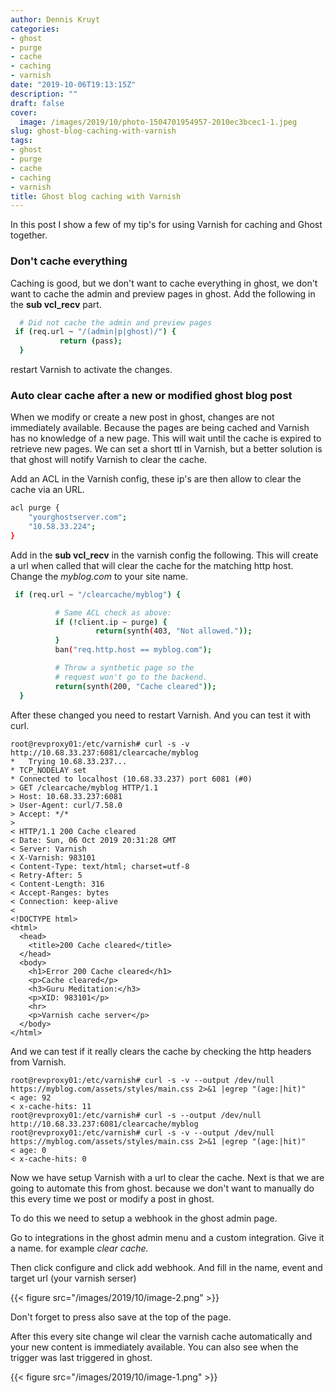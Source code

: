 ```yaml
---
author: Dennis Kruyt
categories:
- ghost
- purge
- cache
- caching
- varnish
date: "2019-10-06T19:13:15Z"
description: ""
draft: false
cover:
  image: /images/2019/10/photo-1504701954957-2010ec3bcec1-1.jpeg
slug: ghost-blog-caching-with-varnish
tags:
- ghost
- purge
- cache
- caching
- varnish
title: Ghost blog caching with Varnish
---
```



In this post I show a few of my tip's for using Varnish for caching and Ghost together.

### Don't cache everything

Caching is good, but we don't want to cache everything in ghost, we don't want to cache the admin and preview pages in ghost. Add the following in the **sub vcl_recv** part.

```bash
  # Did not cache the admin and preview pages
 if (req.url ~ "/(admin|p|ghost)/") {
           return (pass);
  }
```

restart Varnish to activate the changes.

### Auto clear cache after a new or modified ghost blog post

When we modify or create a new post in ghost, changes are not immediately available. Because the pages are being cached and Varnish has no knowledge of a new page. This will wait until the cache is expired to retrieve new pages. We can set a short ttl in Varnish, but a better solution is that ghost will notify Varnish to clear the cache.

Add an ACL in the Varnish config, these ip's are then allow to clear the cache via an URL.

```bash
acl purge {
    "yourghostserver.com";
    "10.58.33.224";
}

```

Add in the **sub vcl_recv** in the varnish config the following. This will create a url when called that will clear the cache for the matching http host. Change the _myblog.com_ to your site name.

```bash
 if (req.url ~ "/clearcache/myblog") {

          # Same ACL check as above:
          if (!client.ip ~ purge) {
                   return(synth(403, "Not allowed."));
          }
          ban("req.http.host == myblog.com");

          # Throw a synthetic page so the
          # request won't go to the backend.
          return(synth(200, "Cache cleared"));
  }
```

After these changed you need to restart Varnish. And you can test it with curl.

```
root@revproxy01:/etc/varnish# curl -s -v http://10.68.33.237:6081/clearcache/myblog
*   Trying 10.68.33.237...
* TCP_NODELAY set
* Connected to localhost (10.68.33.237) port 6081 (#0)
> GET /clearcache/myblog HTTP/1.1
> Host: 10.68.33.237:6081
> User-Agent: curl/7.58.0
> Accept: */*
>
< HTTP/1.1 200 Cache cleared
< Date: Sun, 06 Oct 2019 20:31:28 GMT
< Server: Varnish
< X-Varnish: 983101
< Content-Type: text/html; charset=utf-8
< Retry-After: 5
< Content-Length: 316
< Accept-Ranges: bytes
< Connection: keep-alive
<
<!DOCTYPE html>
<html>
  <head>
    <title>200 Cache cleared</title>
  </head>
  <body>
    <h1>Error 200 Cache cleared</h1>
    <p>Cache cleared</p>
    <h3>Guru Meditation:</h3>
    <p>XID: 983101</p>
    <hr>
    <p>Varnish cache server</p>
  </body>
</html>
```

And we can test if it really clears the cache by checking the http headers from Varnish.

```
root@revproxy01:/etc/varnish# curl -s -v --output /dev/null https://myblog.com/assets/styles/main.css 2>&1 |egrep "(age:|hit)"
< age: 92
< x-cache-hits: 11
root@revproxy01:/etc/varnish# curl -s --output /dev/null http://10.68.33.237:6081/clearcache/myblog
root@revproxy01:/etc/varnish# curl -s -v --output /dev/null https://myblog.com/assets/styles/main.css 2>&1 |egrep "(age:|hit)"
< age: 0
< x-cache-hits: 0
```

Now we have setup Varnish with a url to clear the cache. Next is that we are going to automate this from ghost. because we don't want to manually do this every time we post or modify a post in ghost.

To do this we need to setup a webhook in the ghost admin page.

Go to integrations in the ghost admin menu and a custom integration. Give it a name. for example _clear cache._

Then click configure and click add webhook. And fill in the name, event and target url (your varnish serser)

{{< figure src="/images/2019/10/image-2.png" >}}

Don't forget to press also save at the top of the page.

After this every site change wil clear the varnish cache automatically and your new content is immediately available. You can also see when the trigger was last triggered in ghost.

{{< figure src="/images/2019/10/image-1.png" >}}

